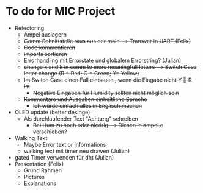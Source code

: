 # To do for MIC Project

* Refectoring
  * ~~Ampel auslagern~~
  * ~~Comm Schnittstelle raus aus der main --> Transver in UART (Felix)~~
  * ~~Code kommentieren~~
  * ~~imports sortieren~~
  * Errorhandling mit Errorstate und globalem Errorstring? (Julian)
  * ~~change x and k in comm to more meaningfull letters --> Switch Case letter change (R = Red; G = Green; Y= Yellow)~~
  * ~~Im Switch Case einen Fall einbauen , wenn die Eingabe nicht Y || R ist~~
    * ~~Negative Eingaben für Humidity sollten nicht möglich sein~~
  * ~~Kommentare und Ausgaben einheitliche Sprache~~
    * ~~Ich würde einfach alles in Englisch machen~~
* OLED update (better desinge)
  * ~~Als durchlaufender Text "Achtung" schreiben~~
    * ~~Bei Hum zu hoch oder niedrig --> Diesen in ampel.c verschieben?~~
* Walking Text
  * Maybe Error text or informations
  * walking text mit timer neu drawen (Julian)
* gated Timer verwenden für dht (Julian)
* Presentation (Felix)
  * Grund Rahmen
  * Pictures
  * Explanations